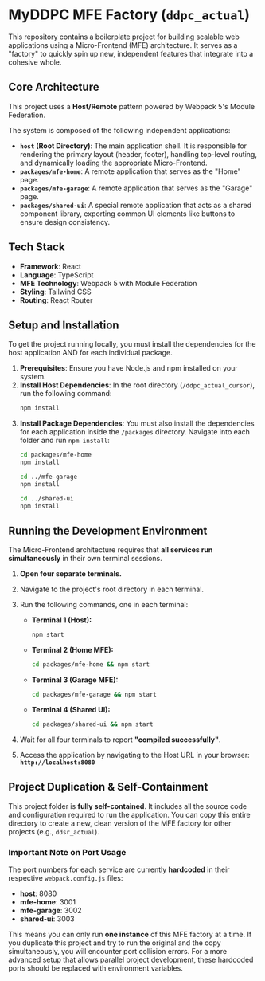 # MyDDPC MFE Factory (`ddpc_actual`)

This repository contains a boilerplate project for building scalable web applications using a Micro-Frontend (MFE) architecture. It serves as a "factory" to quickly spin up new, independent features that integrate into a cohesive whole.

## Core Architecture

This project uses a **Host/Remote** pattern powered by Webpack 5's Module Federation.

The system is composed of the following independent applications:

* **`host` (Root Directory)**: The main application shell. It is responsible for rendering the primary layout (header, footer), handling top-level routing, and dynamically loading the appropriate Micro-Frontend.
* **`packages/mfe-home`**: A remote application that serves as the "Home" page.
* **`packages/mfe-garage`**: A remote application that serves as the "Garage" page.
* **`packages/shared-ui`**: A special remote application that acts as a shared component library, exporting common UI elements like buttons to ensure design consistency.

## Tech Stack

* **Framework**: React
* **Language**: TypeScript
* **MFE Technology**: Webpack 5 with Module Federation
* **Styling**: Tailwind CSS
* **Routing**: React Router

## Setup and Installation

To get the project running locally, you must install the dependencies for the host application AND for each individual package.

1.  **Prerequisites**: Ensure you have Node.js and npm installed on your system.
2.  **Install Host Dependencies**: In the root directory (`/ddpc_actual_cursor`), run the following command:
    ```bash
    npm install
    ```
3.  **Install Package Dependencies**: You must also install the dependencies for each application inside the `/packages` directory. Navigate into each folder and run `npm install`:
    ```bash
    cd packages/mfe-home
    npm install

    cd ../mfe-garage
    npm install

    cd ../shared-ui
    npm install
    ```

## Running the Development Environment

The Micro-Frontend architecture requires that **all services run simultaneously** in their own terminal sessions.

1.  **Open four separate terminals.**
2.  Navigate to the project's root directory in each terminal.
3.  Run the following commands, one in each terminal:

    * **Terminal 1 (Host):**
        ```bash
        npm start
        ```
    * **Terminal 2 (Home MFE):**
        ```bash
        cd packages/mfe-home && npm start
        ```
    * **Terminal 3 (Garage MFE):**
        ```bash
        cd packages/mfe-garage && npm start
        ```
    * **Terminal 4 (Shared UI):**
        ```bash
        cd packages/shared-ui && npm start
        ```
4.  Wait for all four terminals to report **"compiled successfully"**.
5.  Access the application by navigating to the Host URL in your browser: **`http://localhost:8080`**

## Project Duplication & Self-Containment

This project folder is **fully self-contained**. It includes all the source code and configuration required to run the application. You can copy this entire directory to create a new, clean version of the MFE factory for other projects (e.g., `ddsr_actual`).

### Important Note on Port Usage

The port numbers for each service are currently **hardcoded** in their respective `webpack.config.js` files:

* **host**: 8080
* **mfe-home**: 3001
* **mfe-garage**: 3002
* **shared-ui**: 3003

This means you can only run **one instance** of this MFE factory at a time. If you duplicate this project and try to run the original and the copy simultaneously, you will encounter port collision errors. For a more advanced setup that allows parallel project development, these hardcoded ports should be replaced with environment variables.